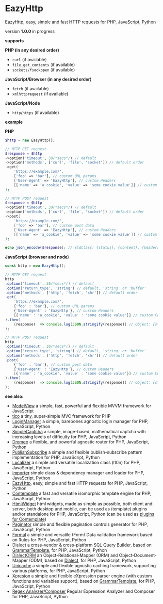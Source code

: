EazyHttp
=========

EazyHttp, easy, simple and fast HTTP requests for PHP, JavaScript, Python

version **1.0.0** in progress

**supports**

**PHP (in any desired order)**

* `curl` (if available)
* `file_get_contents` (if available)
* `sockets/fsockopen` (if available)

**JavaScript/Browser (in any desired order)**

* `fetch` (if available)
* `xmlhttprequest` (if available)

**JavaScript/Node**

* `http`/`https` (if available)

**example**

**PHP**
```php
$http = new EazyHttp();

// HTTP GET request
$response = $http
->option('timeout', 30/*secs*/) // default
->option('methods', ['curl', 'file', 'socket']) // default order
->get(
    'https://example.com/',
    ['foo' => 'bar'], // custom URL params
    ['User-Agent' => 'EazyHttp'], // custom Headers
    [['name' => 'a_cookie', 'value' => 'some cookie value']] // custom Cookies
);

// HTTP POST request
$response = $http
->option('timeout', 30/*secs*/) // default
->option('methods', ['curl', 'file', 'socket']) // default order
->post(
    'https://example.com/',
    ['foo' => 'bar'], // custom post data
    ['User-Agent' => 'EazyHttp'], // custom Headers
    [['name' => 'a_cookie', 'value' => 'some cookie value']] // custom Cookies
);

echo json_encode($response); // stdClass: {status}, {content}, {headers}, {cookies}
```

**JavaScript (browser and node)**
```js
const http = new EazyHttp();

// HTTP GET request
http
.option('timeout', 30/*secs*/) // default
.option('return_type', 'string') // default, 'string' or 'buffer'
.option('methods', ['http', 'fetch', 'xhr']) // default order
.get(
    'https://example.com/',
    {'foo' : 'bar'}, // custom URL params
    {'User-Agent' : 'EazyHttp'}, // custom Headers
    [{'name' : 'a_cookie', 'value' : 'some cookie value'}] // custom Cookies
).then(
    (response)  => console.log(JSON.stringify(response)) // Object: {status}, {content}, {headers}, {cookies}
);

// HTTP POST request
http
.option('timeout', 30/*secs*/) // default
.option('return_type', 'string') // default, 'string' or 'buffer'
.option('methods', ['http', 'fetch', 'xhr']) // default order
.post(
    {'foo' : 'bar'}, // custom post data
    {'User-Agent' : 'EazyHttp'}, // custom Headers
    [{'name' : 'a_cookie', 'value' : 'some cookie value'}] // custom Cookies
).then(
    (response)  => console.log(JSON.stringify(response)) // Object: {status}, {content}, {headers}, {cookies}
);
```

**see also:**

* [ModelView](https://github.com/foo123/modelview.js) a simple, fast, powerful and flexible MVVM framework for JavaScript
* [tico](https://github.com/foo123/tico) a tiny, super-simple MVC framework for PHP
* [LoginManager](https://github.com/foo123/LoginManager) a simple, barebones agnostic login manager for PHP, JavaScript, Python
* [SimpleCaptcha](https://github.com/foo123/simple-captcha) a simple, image-based, mathematical captcha with increasing levels of difficulty for PHP, JavaScript, Python
* [Dromeo](https://github.com/foo123/Dromeo) a flexible, and powerful agnostic router for PHP, JavaScript, Python
* [PublishSubscribe](https://github.com/foo123/PublishSubscribe) a simple and flexible publish-subscribe pattern implementation for PHP, JavaScript, Python
* [Localizer](https://github.com/foo123/Localizer) a simple and versatile localization class (l10n) for PHP, JavaScript, Python
* [Importer](https://github.com/foo123/Importer) simple class &amp; dependency manager and loader for PHP, JavaScript, Python
* [EazyHttp](https://github.com/foo123/EazyHttp), easy, simple and fast HTTP requests for PHP, JavaScript, Python
* [Contemplate](https://github.com/foo123/Contemplate) a fast and versatile isomorphic template engine for PHP, JavaScript, Python
* [HtmlWidget](https://github.com/foo123/HtmlWidget) html widgets, made as simple as possible, both client and server, both desktop and mobile, can be used as (template) plugins and/or standalone for PHP, JavaScript, Python (can be used as [plugins for Contemplate](https://github.com/foo123/Contemplate/blob/master/src/js/plugins/plugins.txt))
* [Paginator](https://github.com/foo123/Paginator)  simple and flexible pagination controls generator for PHP, JavaScript, Python
* [Formal](https://github.com/foo123/Formal) a simple and versatile (Form) Data validation framework based on Rules for PHP, JavaScript, Python
* [Dialect](https://github.com/foo123/Dialect) a cross-vendor &amp; cross-platform SQL Query Builder, based on [GrammarTemplate](https://github.com/foo123/GrammarTemplate), for PHP, JavaScript, Python
* [DialectORM](https://github.com/foo123/DialectORM) an Object-Relational-Mapper (ORM) and Object-Document-Mapper (ODM), based on [Dialect](https://github.com/foo123/Dialect), for PHP, JavaScript, Python
* [Unicache](https://github.com/foo123/Unicache) a simple and flexible agnostic caching framework, supporting various platforms, for PHP, JavaScript, Python
* [Xpresion](https://github.com/foo123/Xpresion) a simple and flexible eXpression parser engine (with custom functions and variables support), based on [GrammarTemplate](https://github.com/foo123/GrammarTemplate), for PHP, JavaScript, Python
* [Regex Analyzer/Composer](https://github.com/foo123/RegexAnalyzer) Regular Expression Analyzer and Composer for PHP, JavaScript, Python
